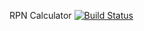RPN Calculator
[![Build Status](https://travis-ci.com/MGupta99/csprag-w19-rpn.svg?branch=master)](https://travis-ci.com/MGupta99/csprag-w19-rpn)
